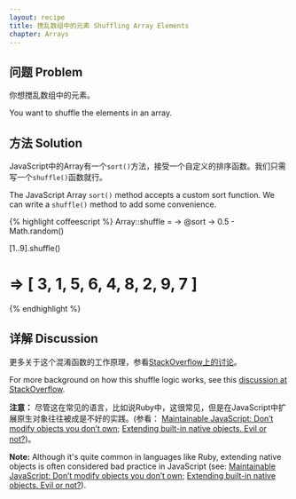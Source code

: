 ```yaml
---
layout: recipe
title: 搅乱数组中的元素 Shuffling Array Elements
chapter: Arrays
---
```

## 问题 Problem

你想搅乱数组中的元素。

You want to shuffle the elements in an array.

## 方法 Solution

JavaScript中的Array有一个`sort()`方法，接受一个自定义的排序函数。我们只需写一个`shuffle()`函数就行。

The JavaScript Array `sort()` method accepts a custom sort function. We can write a `shuffle()` method to add some convenience.

{% highlight coffeescript %}
Array::shuffle = -> @sort -> 0.5 - Math.random()

[1..9].shuffle()
# => [ 3, 1, 5, 6, 4, 8, 2, 9, 7 ]
{% endhighlight %}

## 详解 Discussion

更多关于这个混淆函数的工作原理，参看[StackOverflow上的讨论](http://stackoverflow.com/questions/962802/is-it-correct-to-use-javascript-array-sort-method-for-shuffling)。

For more background on how this shuffle logic works, see this [discussion at StackOverflow](http://stackoverflow.com/questions/962802/is-it-correct-to-use-javascript-array-sort-method-for-shuffling).

**注意：** 尽管这在常见的语言，比如说Ruby中，这很常见，但是在JavaScript中扩展原生对象往往被成是不好的实践。(参看： [Maintainable JavaScript: Don’t modify objects you don’t own](http://www.nczonline.net/blog/2010/03/02/maintainable-javascript-dont-modify-objects-you-down-own/); [Extending built-in native objects. Evil or not?](http://perfectionkills.com/extending-built-in-native-objects-evil-or-not/))。

**Note:** Although it's quite common in languages like Ruby, extending native objects is often considered bad practice in JavaScript (see: [Maintainable JavaScript: Don’t modify objects you don’t own](http://www.nczonline.net/blog/2010/03/02/maintainable-javascript-dont-modify-objects-you-down-own/); [Extending built-in native objects. Evil or not?](http://perfectionkills.com/extending-built-in-native-objects-evil-or-not/)).
